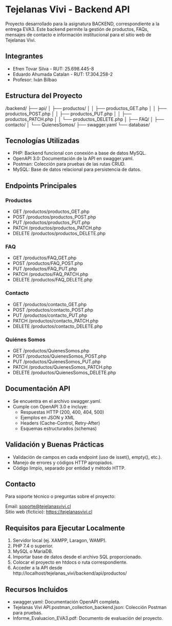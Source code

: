# Tejelanas Vivi - Backend API

Proyecto desarrollado para la asignatura BACKEND, correspondiente a la entrega EVA3. Este backend permite la gestión de productos, FAQs, mensajes de contacto e información institucional para el sitio web de Tejelanas Vivi.

## Integrantes

- Efren Tovar Silva - RUT: 25.698.445-8  
- Eduardo Ahumada Catalan - RUT: 17.304.258-2  
- Profesor: Iván Bilbao

## Estructura del Proyecto

/backend/
  ├── api/
  │   ├── productos/
  │   │   ├── productos_GET.php
  │   │   ├── productos_POST.php
  │   │   ├── productos_PUT.php
  │   │   ├── productos_PATCH.php
  │   │   └── productos_DELETE.php
  │   ├── FAQ/
  │   ├── contacto/
  │   └── QuienesSomos/
  ├── swagger.yaml
  └── database/

## Tecnologías Utilizadas

- PHP: Backend funcional con conexión a base de datos MySQL.
- OpenAPI 3.0: Documentación de la API en swagger.yaml.
- Postman: Colección para pruebas de las rutas CRUD.
- MySQL: Base de datos relacional para persistencia de datos.

## Endpoints Principales

### Productos
- GET /productos/productos_GET.php
- POST /productos/productos_POST.php
- PUT /productos/productos_PUT.php
- PATCH /productos/productos_PATCH.php
- DELETE /productos/productos_DELETE.php

### FAQ
- GET /productos/FAQ_GET.php
- POST /productos/FAQ_POST.php
- PUT /productos/FAQ_PUT.php
- PATCH /productos/FAQ_PATCH.php
- DELETE /productos/FAQ_DELETE.php

### Contacto
- GET /productos/contacto_GET.php
- POST /productos/contacto_POST.php
- PUT /productos/contacto_PUT.php
- PATCH /productos/contacto_PATCH.php
- DELETE /productos/contacto_DELETE.php

### Quiénes Somos
- GET /productos/QuienesSomos.php
- POST /productos/QuienesSomos_POST.php
- PUT /productos/QuienesSomos_PUT.php
- PATCH /productos/QuienesSomos_PATCH.php
- DELETE /productos/QuienesSomos_DELETE.php

## Documentación API

- Se encuentra en el archivo swagger.yaml.
- Cumple con OpenAPI 3.0 e incluye:
  - Respuestas HTTP (200, 400, 404, 500)
  - Ejemplos en JSON y XML
  - Headers (Cache-Control, Retry-After)
  - Esquemas estructurados (schemas)

## Validación y Buenas Prácticas

- Validación de campos en cada endpoint (uso de isset(), empty(), etc.).
- Manejo de errores y códigos HTTP apropiados.
- Código limpio, separado por entidad y método HTTP.

## Contacto

Para soporte técnico o preguntas sobre el proyecto:

Email: soporte@tejelanasvivi.cl  
Sitio web (ficticio): https://tejelanasvivi.cl

## Requisitos para Ejecutar Localmente

1. Servidor local (ej. XAMPP, Laragon, WAMP).
2. PHP 7.4 o superior.
3. MySQL o MariaDB.
4. Importar base de datos desde el archivo SQL proporcionado.
5. Colocar el proyecto en htdocs o ruta correspondiente.
6. Acceder a la API desde http://localhost/tejelanas_vivi/backend/api/productos/

## Recursos Incluidos

- swagger.yaml: Documentación OpenAPI completa.
- Tejelanas Vivi API.postman_collection_backend.json: Colección Postman para pruebas.
- Informe_Evaluacion_EVA3.pdf: Documento de evaluación del proyecto.
